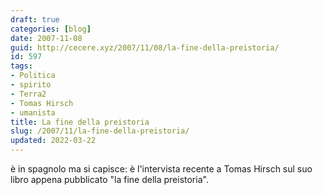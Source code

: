 ```yaml
---
draft: true
categories: [blog]
date: 2007-11-08
guid: http://cecere.xyz/2007/11/08/la-fine-della-preistoria/
id: 597
tags:
- Politica
- spirito
- Terra2
- Tomas Hirsch
- umanista
title: La fine della preistoria
slug: /2007/11/la-fine-della-preistoria/
updated: 2022-03-22
---
```


è in spagnolo ma si capisce: è l'intervista recente a Tomas Hirsch sul suo libro appena pubblicato "la fine della preistoria".